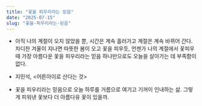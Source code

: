 ```yaml
---
title: "꽃을 피우리라는 믿음"
date: "2025-07-15"
slug: "꽃을-피우리라는-믿음"
---
```


- 아직 나의 계절이 오지 않았을 뿐, 시간은 계속 흘러가고 계절은 계속 바뀌어 간다. 차디찬 겨울이 지나면 따뜻한 봄이 오고 꽃을 피우듯, 언젠가 나의 계절에서 꽃피우 때 가장 아름다운 꽃을 피우리라는 믿음 하나만으로도 오늘을 살아가는 데 부족함이 없다.

- 지민석, <어른아이로 산다는 것>

- 꽃을 피우리라는 믿음으로 오늘 하루를 거름으로 여기고 기꺼이 인내하는 삶. 그렇게 피워낸 꽃보다 더 아름다유 꽃이 있을까.
